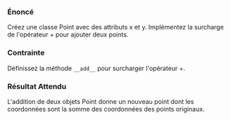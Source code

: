 ### Énoncé 

Créez une classe Point avec des attributs x et y. Implémentez la surcharge de l'opérateur + pour ajouter deux points.

### Contrainte 

Définissez la méthode ```__add__``` pour surcharger l'opérateur +.

### Résultat Attendu

L'addition de deux objets Point donne un nouveau point dont les coordonnées sont la somme des coordonnées des points originaux.